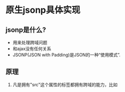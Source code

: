 # 原生jsonp具体实现

## jsonp是什么?
- 用来处理跨域问题
- 和ajax没有任何关系
- JSONP(JSON with Padding)是JSON的一种“使用模式”.
## 原理
1. 凡是拥有"src"这个属性的标签都拥有跨域的能力，比如<script>、<img>、<iframe>...
 - 比如常见的cdn
 - 实际上就是将常用的函数放到一个js文件,在当前页面末尾引用
2. json是传输数据的,并且和js代码天生合拍
 - 将json数据放到js代码中返回,便可直接使用
 - 数据不必非要是json格式
## jsonp的使用
- 先上代码：

```js

    //http://www.baidu.com?aa=11&callback=my_jsonp04349289664328899
    var jsonp = function(url,param,callback){
        //处理url地址,查找？，如果没有？这个变量就有一个"?"，有？这个变量接收一个&
        var querystring = url.indexOf("?") == -1?"?":"&";

        //处理参数{xx:xx}
        for(var k in param) {
            querystring += k + "=" + param[k] + '&';//?k=para[k]
        }

        //处理回调函数名
        var random = Math.random().toString().replace(".","");
        var cbval = "my_jsonp" + random;
        var cb = "callback="+cbval;

        querystring += cb;

        var script = document.createElement("script");
        script.src = url + querystring;

        //把回调函数的名字附给window
        window[cbval] = function(param) {
            //这里执行回调的操作，用回调来处理参数
          callback(param);
          //拿到了就删掉这个script
          document.body.removeChild(script);
        };
        document.body.appendChild(script);
    }

    jsonp(
        "https://www.baidu.com",
        {aa:11},
        function(){
            console.log(param);
        }
        );

```


## 思路：

1. 先抽象需要处理的字符串
2. 处理完url，创建一个新的script标签挂到页面上
3. 把处理好的回调函数挂到window对象上
4. 回调完再删掉script

## 步骤

1. 随便拿个地址，比如百度。
   - http://www.baidu.com?aa=11&callback=my_jsonp04349289664328899
   - 要处理的就是地址
   - 参数（?后面的内容）
   - 回调函数

```js
var jsonp = function(url,para,callback){}
```

2. 开始处理url地址
   - 域名是我们自己传进去的，所以只要处理?之后的内容就好了

```js

var queryString = url.indexOf("?") == -1?"?":"&";
//看url里面有没有?，如果有说明只要传参数就好了，没有的话queryString默认是?

//给地址传参数一般都是要好几个，所以这里的数据格式是一个对象，如{aa:11}
for(var k in para) {
  queryString += k + '=' + para[k] + '&';
  //?aa=11&
}

```

3. 处理回调函数

   - 仿jQ的思路，函数名随机，避免和页面的某个函数重名
   - 需要一个随机非浮点数
   - 参数名

   ```js
   var random = Math.random().toString().replace(".","");//随机非浮点数
   var cbvalue = "jp" + random;//不能用数字开头做函数名
   var cb = "callback=" + cbvalue;//callback = jp016548432158485
   queryString += cb;//放到处理url字符串的后面
   ```

4. 创建一个script

```js
var script = document.createElement("script");
script.src = queryString;
document.body.appendChild(script);
```

5. 把回调函数挂载到页面上，并传参

```js
window[cbvalue] = function(para){
  callback(para);
  //拿完了参数就删掉，过河拆桥
  document.body.removeChild(script);
}
```

6. 完成，尝试调用

```js
jsonp("www.jd.com",{num:10},function(){
  console.log(para);
})
```

